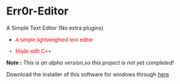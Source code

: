# Err0r-Editor
A Simple Text Editor (No extra plugins)
<font face="arial" color="red"><ul><li><p>A simple,lightweighted text editor</p></li>
  <li><p>Made with C++</p></li></font></ul>
  <p><strong>Note : </strong><i>This is an alpha version,so this project is not yet completed!</i></p>
  <p>Download the installer of this software for windows through <a href="https://www.mediafire.com/file/967j87ctzw8v99w/MediaFire_-_Getting_Started.pdf/file">here</a></p>
